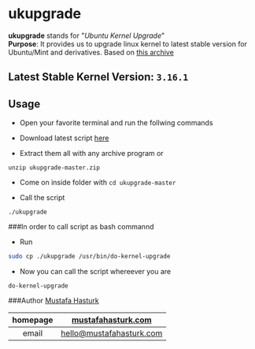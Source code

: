 ukupgrade
=========

**ukupgrade** stands for "*Ubuntu Kernel Upgrade*"   
**Purpose**: It provides us to upgrade linux kernel to latest stable version for Ubuntu/Mint and derivatives. Based on [this archive](http://kernel.ubuntu.com/~kernel-ppa/mainline/)

**Latest Stable Kernel Version:** `3.16.1`
-----------------------------------------


## Usage
* Open your favorite terminal and run the follwing commands

* Download latest script [here](https://github.com/muhasturk/ukupgrade/archive/master.zip "ukupgrade-master")

* Extract them all with any archive program or 
```
unzip ukupgrade-master.zip
```
* Come on inside folder with `cd ukupgrade-master `

* Call the script
```
./ukupgrade
```

###In order to call script as bash commannd
* Run 
```sh
sudo cp ./ukupgrade /usr/bin/do-kernel-upgrade
```
* Now you can call the script whereever you are
```
do-kernel-upgrade
```

###Author
[Mustafa Hasturk](https://www.linkedin.com/in/muhasturk)   

|   homepage	|   [mustafahasturk.com](http://mustafahasturk.com "Official Web Site")   	|
|:-:	|:-:	|
|   email	|   hello@mustafahasturk.com	|
